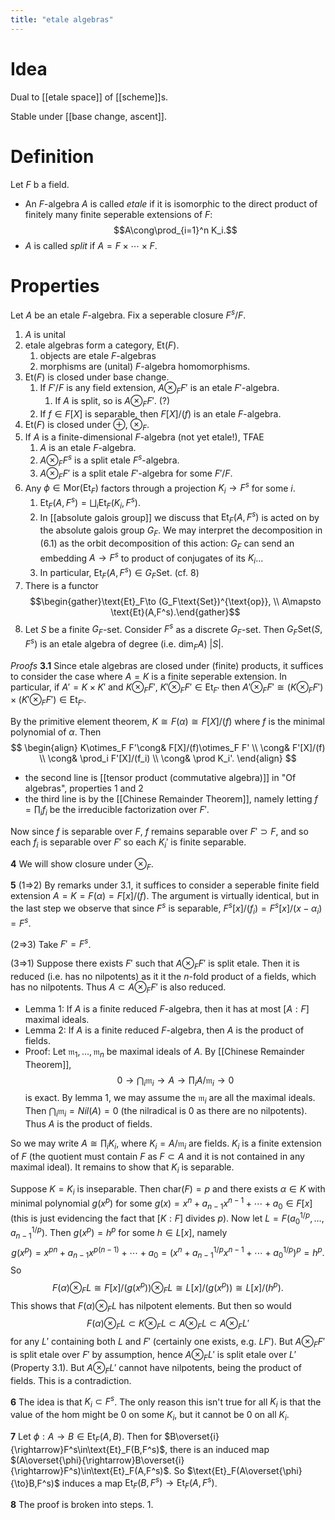 ```yaml
---
title: "etale algebras"
---
```


# Idea
Dual to [[etale space]] of [[scheme]]s.

Stable under [[base change, ascent]].

# Definition
Let $F$ b a field.
- An $F$-algebra $A$ is called *etale* if it is isomorphic to the direct product of finitely many finite seperable extensions of $F$: $$A\cong\prod_{i=1}^n K_i.$$
- $A$ is called *split* if $A=F\times\cdots\times F$.
# Properties
Let $A$ be an etale $F$-algebra. Fix a seperable closure $F^s/F$.

1. $A$ is unital
2. etale algebras form a category, $\text{Et}(F)$.
	1. objects are etale $F$-algebras
	2. morphisms are (unital) $F$-algebra homomorphisms.
3. $\text{Et}(F)$ is closed under base change.
	1. If $F'/F$ is any field extension, $A\otimes_F F'$ is an etale $F'$-algebra.
		1. If $A$ is split, so is $A\otimes_F F'$. (?)
	2. If $f\in F[X]$ is separable, then $F[X]/(f)$ is an etale $F$-algebra.
4. $\text{Et}(F)$ is closed under $\oplus$, $\otimes_F$.
5. If $A$ is a finite-dimensional $F$-algebra (not yet etale!), TFAE
	1. $A$ is an etale $F$-algebra.
	2. $A\otimes_F F^s$ is a split etale $F^s$-algebra.
	3. $A\otimes_F F'$ is a split etale $F'$-algebra for some $F'/F$.
6. Any $\phi\in\text{Mor}(\text{Et}_F)$ factors through a projection $K_i\to F^s$ for some $i$.
	1. $\text{Et}_F(A,F^s)=\bigsqcup_i\text{Et}_F(K_i,F^s)$.
	2. In [[absolute galois group]] we discuss that $\text{Et}_F(A,F^s)$ is acted on by the absolute galois group $G_F$. We may interpret the decomposition in (6.1) as the orbit decomposition of this action: $G_F$ can send an embedding $A\to F^s$ to product of conjugates of its $K_i$...
	3. In particular, $\text{Et}_F(A,F^s)\in G_F\text{Set}$. (cf. 8)
7. There is a functor $$\begin{gather}\text{Et}_F\to (G_F\text{Set})^{\text{op}}, \\ A\mapsto \text{Et}(A,F^s).\end{gather}$$
8. Let $S$ be a finite $G_F$-set. Consider $F^s$ as a discrete $G_F$-set. Then $G_F\text{Set}(S,F^s)$ is an etale algebra of degree (i.e. $\text{dim}_FA$) $|S|$.

*Proofs*
**3.1**
Since etale algebras are closed under (finite) products, it suffices to consider the case where $A=K$ is a finite seperable extension. In particular, if $A'=K\times K'$ and $K\otimes_F F'$, $K'\otimes_F F'\in\text{Et}_{F'}$ then $A'\otimes_F F'\cong (K\otimes_F F')\times (K'\otimes_F F')\in\text{Et}_{F'}$.

By the primitive element theorem, $K\cong F(\alpha)\cong F[X]/(f)$ where $f$ is the minimal polynomial of $\alpha$. Then
$$
\begin{align}
K\otimes_F F'\cong& F[X]/(f)\otimes_F F' \\
\cong& F'[X]/(f) \\
\cong& \prod_i F'[X]/(f_i) \\
\cong& \prod K_i'.
\end{align}
$$
- the second line is [[tensor product (commutative algebra)]] in "Of algebras", properties 1 and 2
- the third line is by the [[Chinese Remainder Theorem]], namely letting $f=\prod_i f_i$ be the irreducible factorization over $F'$.

Now since $f$ is separable over $F$, $f$ remains separable over $F'\supset F$, and so each $f_i$ is separable over $F'$ so each $K_i'$ is finite separable. 

**4**
We will show closure under $\otimes_F$. 

**5**
(1=>2) By remarks under 3.1, it suffices to consider a seperable finite field extension $A=K=F(\alpha)=F[x]/(f)$. The argument is virtually identical, but in the last step we observe that since $F^s$ is separable, $F^s[x]/(f_i)=F^s[x]/(x-\alpha_i)=F^s$. 

(2=>3) Take $F'=F^s$.

(3=>1) Suppose there exists $F'$ such that $A\otimes_F F'$ is split etale. Then it is reduced (i.e. has no nilpotents) as it it the $n$-fold product of a fields, which has no nilpotents. Thus $A\subset A\otimes _F F'$ is also reduced.

- Lemma 1: If $A$ is a finite reduced $F$-algebra, then it has at most $[A:F]$ maximal ideals.
- Lemma 2: If $A$ is a finite reduced $F$-algebra, then $A$ is the product of fields.
- Proof: Let $\mathfrak{m}_1,\dots,\mathfrak{m}_n$ be maximal ideals of $A$. By [[Chinese Remainder Theorem]], $$0\to \bigcap_i\mathfrak{m}_i\to A\to\prod_i A/\mathfrak{m}_i\to 0$$ is exact. By lemma 1, we may assume the $\mathfrak{m}_i$ are all the maximal ideals. Then $\bigcap_i\mathfrak{m}_i=Nil(A)=0$ (the nilradical is 0 as there are no nilpotents). Thus $A$ is the product of fields.

So we may write $A\cong\prod_i K_i$, where $K_i=A/\mathfrak{m}_i$ are fields. $K_i$ is a finite extension of $F$ (the quotient must contain $F$ as $F\subset A$ and it is not contained in any maximal ideal). It remains to show that $K_i$ is separable.

Suppose $K=K_i$ is inseparable. Then $\text{char}(F)=p$ and there exists $\alpha\in K$ with minimal polynomial $g(x^p)$ for some $g(x)=x^n+a_{n-1}x^{n-1}+\cdots+a_0\in F[x]$ (this is just evidencing the fact that $[K:F]$ divides $p$). Now let $L=F(a_0^{1/p},\dots,a_{n-1}^{1/p})$. Then $g(x^p)=h^p$ for some $h\in L[x]$, namely $$g(x^p)=x^{pn}+a_{n-1}x^{p(n-1)}+\cdots+a_0 = (x^n+a_{n-1}^{1/p}x^{n-1}+\cdots+a_0^{1/p})^p=h^p.$$
So $$F(\alpha)\otimes_F L\cong F[x]/(g(x^p))\otimes_F L\cong L[x]/(g(x^p))\cong L[x]/(h^p).$$
This shows that $F(\alpha)\otimes_F L$ has nilpotent elements. But then so would $$F(\alpha)\otimes_F L\subset K\otimes_F L\subset A\otimes_F L\subset A\otimes_F L'$$ for any $L'$ containing both $L$ and $F'$ (certainly one exists, e.g. $LF'$). But $A\otimes_F F'$ is split etale over $F'$ by assumption, hence $A\otimes_F L'$ is split etale over $L'$ (Property 3.1). But $A\otimes_F L'$ cannot have nilpotents, being the product of fields. This is a contradiction.

**6**
The idea is that $K_i\subset F^s$. The only reason this isn't true for all $K_i$ is that the value of the hom might be 0 on some $K_i$, but it cannot be 0 on all $K_i$. 

**7**
Let $\phi:A\to B\in\text{Et}_F(A,B)$. Then for $B\overset{i}{\rightarrow}F^s\in\text{Et}_F(B,F^s)$, there is an induced map $(A\overset{\phi}{\rightarrow}B\overset{i}{\rightarrow}F^s)\in\text{Et}_F(A,F^s)$. So $\text{Et}_F(A\overset{\phi}{\to}B,F^s)$ induces a map $\text{Et}_F(B,F^s)\to\text{Et}_F(A,F^s)$.

**8**
The proof is broken into steps.
1. 